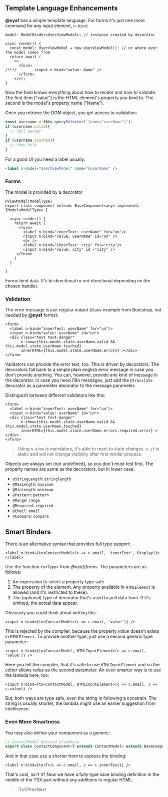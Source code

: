 
## Template Language Enhancements

**@nyaf** has a simple template language. For forms it's just one more command for any input element, `n-bind`:

~~~tsx
model: ModelBinder<UserViewModel>; // instance created by decorator

async render() {
  const model: UserViewModel = new UserViewModel(); // or where ever the model comes from
  return await (
    <>
      <form>
/*!*/        <input n-bind="value: Name" />
      </form>
    </>);
}
~~~

Now the field knows everything about how to render and how to validate. The first item ("value")  is the HTML element's property you bind to. The second is the model's property name ("Name").

Once you retrieve the DOM object, you get access to validation:

~~~ts
const username = this.querySelector('[name="userName"]');
if (username.valid){
  // call server
}
if (username.touched){
  // show help
}
~~~

For a good UI you need a label usually:

~~~html
<label n-model="UserViewModel" name="@userName" />
~~~

### Forms

The model is provided by a decorator

~~~tsx
@ViewModel(ModelType)
export class component extends BaseComponent<any> implements IModel<ModelType> {

  async render() {
    return await (
      <form>
        <label n-bind="innerText: userName" for="un"/>
        <input n-bind="value: userName" id="un" />
        <br />
        <label n-bind="innerText: city" for="city"/>
        <input n-bind="value: city" id ="city" />
     </form>
    )
  }

}
~~~

Forms bind data. It's bi-directional or uni-directional depending on the chosen handler.

### Validation

The error message is just regular output (class example from Bootstrap, not needed by **@nyaf** forms):

~~~tsx
<form>
  <label n-bind="innerText: userName" for="un"/>
  <input n-bind="value: userName" id="un">
  <div class="text text-danger"
       n-show={this.model.state.userName.valid && this.model.state.userName.touched}
       innerHTML={this.model.state.userName.errors} ></div>
</form>
~~~

Validators can provide the error text, too. This is driven by decorators. The decorators fall back to a simple plain english error message in case you don't provide anything.
You can, however, provide any kind of message in the decorator. In case you need i18n messages, just add the `@Translate` decorator as a parameter decorator to the message parameter.

Distinguish between different validators like this:

~~~tsx
<form>
  <label n-bind="innerText: userName" for="un"/>
  <input n-bind="value: userName" id="un">
  <div class="text text-danger"
       n-show={this.model.state.userName.valid && this.model.state.userName.touched}
       innerHTML={this.model.state.userName.errors.required.error} ></div>
</form>
~~~

> Using `n-show` is mandatory, it's able to react to state changes. `n-if` is static and will not change visibility after first render process.

Objects are always set (not undefined), so you don't must test first. The property names are same as the decorators, but in lower case:

* `@StringLength`: `stringlength`
* `@MaxLength`: `maximum`
* `@MinLength`: `minimum`
* `@Pattern`: `pattern`
* `@Range`: `range`
* `@Required`: `required`
* `@EMail`: `email`
* `@Compare`: `compare`

## Smart Binders

There is an alternative syntax that provides full type support:

~~~tsx
<label n-bind={to<ContactModel>(c => c.email, 'innerText', Display)}></label>
~~~

Use the function `to<Type>` from *@nyaf/forms*. The parameters are as follows:

1. An expression to select a property type safe
2. The property of the element. Any property available in `HTMLElement` is allowed (and it's restricted to these).
3. The (optional) type of decorator that's used to pull data from. If it's omitted, the actual data appear.

Obviously you could think about writing this:

~~~tsx
<input n-bind={to<ContactModel>(c => c.email, 'value')} />
~~~

This is rejected by the compiler, because the property *value* doesn't exists in `HTMLElement`. To provide another type, just use a second generic type parameter:

~~~tsx
<input n-bind={to<ContactModel, HTMLInputElement>(c => c.email, 'value')} />
~~~

Here you tell the compiler, that it's safe to use `HTMLInputElement` and so the editor allows *value* as the second parameter. An even smarter way is to use the lambda here, too:

~~~tsx
<input n-bind={to<ContactModel, HTMLInputElement>(c => c.email, c => c.value)} />
~~~

But, both ways are type safe, even the string is following a constrain. The string is usually shorter, the lambda might use an earlier suggestion from Intellisense.

### Even More Smartness

You may also define your component as a generic:

~~~ts
// ContactModel defined elsewhere
export class ContactComponent<T extends ContactModel> extends BaseComponent implements IModel<ContactModel> {
~~~

And in that case use a shorter from to express the binding:

~~~tsx
<label n-bind={to<T>(c => c.email, c => c.innerText)} />
~~~

That's cool, isn't it? Now we have a fully type save binding definition in the middle of the TSX part without any additions to regular HTML.

> :ToCPrevNext

